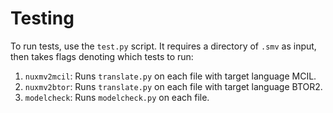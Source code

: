 # Testing

To run tests, use the `test.py` script. It requires a directory of `.smv` as input, then takes flags denoting which tests to run: 

1. `nuxmv2mcil`: Runs `translate.py` on each file with target language MCIL.
2. `nuxmv2btor`:  Runs `translate.py` on each file with target language BTOR2.
3. `modelcheck`: Runs `modelcheck.py` on each file.